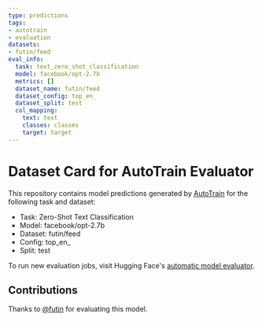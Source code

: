 ```yaml
---
type: predictions
tags:
- autotrain
- evaluation
datasets:
- futin/feed
eval_info:
  task: text_zero_shot_classification
  model: facebook/opt-2.7b
  metrics: []
  dataset_name: futin/feed
  dataset_config: top_en_
  dataset_split: test
  col_mapping:
    text: text
    classes: classes
    target: target
---
```

# Dataset Card for AutoTrain Evaluator

This repository contains model predictions generated by [AutoTrain](https://huggingface.co/autotrain) for the following task and dataset:

* Task: Zero-Shot Text Classification
* Model: facebook/opt-2.7b
* Dataset: futin/feed
* Config: top_en_
* Split: test

To run new evaluation jobs, visit Hugging Face's [automatic model evaluator](https://huggingface.co/spaces/autoevaluate/model-evaluator).

## Contributions

Thanks to [@futin](https://huggingface.co/futin) for evaluating this model.